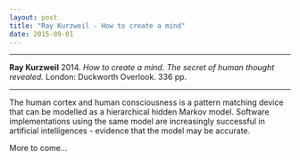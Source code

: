 ```yaml
---
layout: post
title: "Ray Kurzweil - How to create a mind"
date: 2015-09-01
---
```


***
<b>Ray Kurzweil</b> 2014. _How to create a mind. The secret of human thought revealed._ London: Duckworth Overlook. 336 pp.

***
The human cortex and human consciousness is a pattern matching device that can be modelled as a hierarchical hidden Markov model.  Software implementations using the same model are increasingly successful in artificial intelligences - evidence that the model may be accurate.

More to come...
